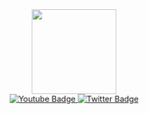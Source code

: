 <div id="header" align="center">
  <img src="https://c.tenor.com/y2JXkY1pXkwAAAAM/cat-computer.gif" width="150"/>
  
  <div id="badges">
  <!-- <a href="your-linkedin-URL">
    <img src="https://img.shields.io/badge/LinkedIn-blue?logo=linkedin&logoColor=white&style=for-the-badge" alt="LinkedIn Badge"/>
  </a> -->
  <a href="https://www.youtube.com/channel/UChOcTt-gojNe1_CAk7Q_z8Q">
    <img src="https://img.shields.io/badge/YouTube-grey?logo=telegram&logoColor=white&style=for-the-badge" alt="Youtube Badge"/>
  </a>
  <a href="https://twitter.com/justweat1">
    <img src="https://img.shields.io/badge/Twitter-blue?logo=twitter&logoColor=white&style=for-the-badge" alt="Twitter Badge"/>
  </a>
</div>
</div>


